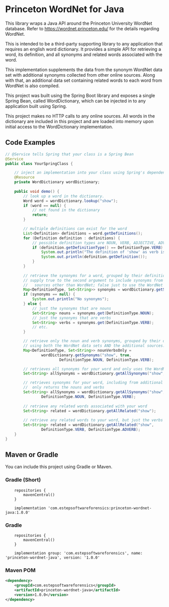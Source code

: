 # Princeton WordNet for Java

This library wraps a Java API around the Princeton University WordNet database. Refer to 
https://wordnet.princeton.edu/ for the details regarding WordNet.

This is intended to be a third-party supporting library to any application that requires an 
english word dictionary. It provides a simple API for retrieving a word, its definition, and all 
synonyms and related words associated with the word.

This implementation supplements the data from the synonym WordNet data set with additional 
synonyms collected from other online sources. Along with that, an additional data set containing
related words to each word from WordNet is also compiled. 

This project was built using the Spring Boot library and exposes a single Spring Bean, called 
WordDictionary, which can be injected in to any application built using Spring. 

This project makes no HTTP calls to any online sources. All words in the dictionary are included 
in this project and are loaded into memory upon initial access to the WordDictionary implementation.

## Code Examples

```java
// @Service tells Spring that your class is a Spring Bean
@Service
public class YourSpringClass {

    // inject an implementation into your class using Spring's dependency injection framework
    @Resource
    private WordDictionary wordDictionary;
    
    public void demo() {
        // look up a word in the dictionary.
        Word word = wordDictionary.lookup("show");
        if (word == null) {
            // not found in the dictionary
            return;
        }

        // multiple definitions can exist for the word
        List<Definition> definitions = word.getDefinitions();
        for (Definition definition : definitions) {
            // possible definition types are NOUN, VERB, ADJECTIVE, ADVERB
            if (definition.getDefinitionType() == DefinitionType.VERB) {
                System.out.println("The definition of 'show' as verb is ...");
                System.out.println(definition.getDefinition());
            }
        }
        
        // retrieve the synonyms for a word, grouped by their definition type
        // supply true to the second argument to include synonyms from additional
        //   sources other than WordNet; false just to use the WordNet data sets.
        Map<DefinitionType, Set<String>> synonyms = wordDictionary.getSynonyms("show", false);
        if (synonyms == null) {
            System.out.println("No synonyms");
        } else {
            // just the synonyms that are nouns
            Set<String> nouns = synonyms.get(DefinitionType.NOUN);
            // just the synonyms that are verbs
            Set<String> verbs = synonyms.get(DefinitionType.VERB);
            // etc.
        }

        // retrieve only the noun and verb synonyms, grouped by their definition type, 
        // using both the WordNet data sets AND the additional sources.
        Map<DefinitionType, Set<String>> nounVerbsOnly = 
                wordDictionary.getSynonyms("show", true, 
                        DefinitionType.NOUN, DefinitionType.VERB);

        // retrieves all synonyms for your word and only uses the WordNet data sets
        Set<String> allSynonyms = wordDictionary.getAllSynonyms("show", false);

        // retrieves synonyms for your word, including from additional sources, and 
        //  only returns the nouns and verbs
        Set<String> allSynonyms = wordDictionary.getAllSynonyms("show", true,
                DefinitionType.NOUN, DefinitionType.VERB);
        
        // retrieve any related words associated with your word
        Set<String> related = wordDictionary.getAllRelated("show");
        
        // retrieve any related words to your word, but just the verbs and adverbs
        Set<String> related = wordDictionary.getAllRelated("show", 
                DefinitionType.VERB, DefinitionType.ADVERB);
    }
}
```

## Maven or Gradle

You can include this project using Gradle or Maven.

### Gradle (Short)
```text
    repositories {
        mavenCentral()
    }

    implementation 'com.estepsoftwareforensics:princeton-wordnet-java:1.0.0'
```
### Gradle
```text
    repositories {
        mavenCentral()
    }

    implementation group: 'com.estepsoftwareforensics', name: 'princeton-wordnet-java', version: '1.0.0'
```

### Maven POM
```xml
<dependency>
    <groupId>com.estepsoftwareforensics</groupId>
    <artifactId>princeton-wordnet-java</artifactId>
    <version>1.0.0</version>
</dependency>
```